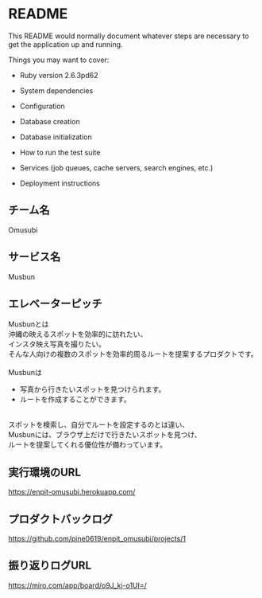 # README

This README would normally document whatever steps are necessary to get the
application up and running.

Things you may want to cover:

* Ruby version
2.6.3pd62

* System dependencies


* Configuration

* Database creation

* Database initialization

* How to run the test suite

* Services (job queues, cache servers, search engines, etc.)

* Deployment instructions

## チーム名
Omusubi

## サービス名
Musbun

## エレベーターピッチ
Musbunとは<br>
沖縄の映えるスポットを効率的に訪れたい、<br>
インスタ映え写真を撮りたい。<br>
そんな人向けの複数のスポットを効率的周るルートを提案するプロダクトです。<br>
<br>
Musbunは<br>
- 写真から行きたいスポットを見つけられます。
- ルートを作成することができます。
<br>
スポットを検索し、自分でルートを設定するのとは違い、<br>
Musbunには、ブラウザ上だけで行きたいスポットを見つけ、<br>
ルートを提案してくれる優位性が備わっています。<br>

## 実行環境のURL
https://enpit-omusubi.herokuapp.com/

## プロダクトバックログ
https://github.com/pine0619/enpit_omusubi/projects/1

## 振り返りログURL
https://miro.com/app/board/o9J_kj-o1UI=/

